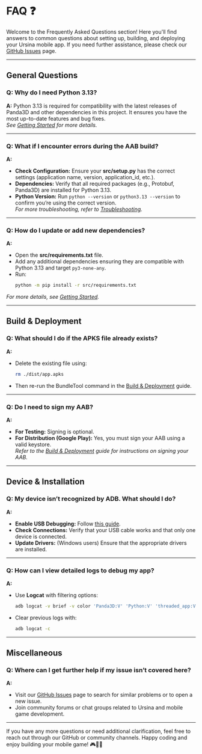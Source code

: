 # FAQ ❓

Welcome to the Frequently Asked Questions section! Here you'll find answers to common questions about setting up, building, and deploying your Ursina mobile app. If you need further assistance, please check our [GitHub Issues](https://github.com/ShivamKR12/UrsinaForMobile/issues) page.

---

## General Questions

### **Q: Why do I need Python 3.13?**  
**A:** Python 3.13 is required for compatibility with the latest releases of Panda3D and other dependencies in this project. It ensures you have the most up-to-date features and bug fixes.  
*See [Getting Started](01_Getting_Started.md) for more details.*

---

### **Q: What if I encounter errors during the AAB build?**  
**A:**  
- **Check Configuration:** Ensure your **src/setup.py** has the correct settings (application name, version, application_id, etc.).  
- **Dependencies:** Verify that all required packages (e.g., Protobuf, Panda3D) are installed for Python 3.13.  
- **Python Version:** Run `python --version` or `python3.13 --version` to confirm you’re using the correct version.  
*For more troubleshooting, refer to [Troubleshooting](04_Troubleshooting.md).*

---

### **Q: How do I update or add new dependencies?**  
**A:**  
- Open the **src/requirements.txt** file.  
- Add any additional dependencies ensuring they are compatible with Python 3.13 and target `py3-none-any`.  
- Run:  
  ```bash
  python -m pip install -r src/requirements.txt
  ```  
*For more details, see [Getting Started](01_Getting_Started.md).*

---

## Build & Deployment

### **Q: What should I do if the APKS file already exists?**  
**A:**  
- Delete the existing file using:  
  ```bash
  rm ./dist/app.apks
  ```  
- Then re-run the BundleTool command in the [Build & Deployment](03_Build_and_Deployment.md) guide.

---

### **Q: Do I need to sign my AAB?**  
**A:**  
- **For Testing:** Signing is optional.  
- **For Distribution (Google Play):** Yes, you must sign your AAB using a valid keystore.  
*Refer to the [Build & Deployment](03_Build_and_Deployment.md) guide for instructions on signing your AAB.*

---

## Device & Installation

### **Q: My device isn’t recognized by ADB. What should I do?**  
**A:**  
- **Enable USB Debugging:** Follow [this guide](https://www.howtogeek.com/129728/how-to-enable-developer-options-menu-and-enable-usb-debugging-on-android/).  
- **Check Connections:** Verify that your USB cable works and that only one device is connected.  
- **Update Drivers:** (Windows users) Ensure that the appropriate drivers are installed.

---

### **Q: How can I view detailed logs to debug my app?**  
**A:**  
- Use **Logcat** with filtering options:  
  ```bash
  adb logcat -v brief -v color 'Panda3D:V' 'Python:V' 'threaded_app:V' 'AndroidRuntime:I' 'linker:W' '*:F'
  ```  
- Clear previous logs with:  
  ```bash
  adb logcat -c
  ```

---

## Miscellaneous

### **Q: Where can I get further help if my issue isn’t covered here?**  
**A:**  
- Visit our [GitHub Issues](https://github.com/ShivamKR12/UrsinaForMobile/issues) page to search for similar problems or to open a new issue.  
- Join community forums or chat groups related to Ursina and mobile game development.

---

If you have any more questions or need additional clarification, feel free to reach out through our GitHub or community channels. Happy coding and enjoy building your mobile game! 🎮📱✨
